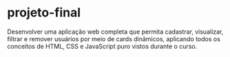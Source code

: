 # projeto-final
Desenvolver uma aplicação web completa que permita cadastrar, visualizar, filtrar e remover usuários por meio de cards dinâmicos, aplicando todos os conceitos de HTML, CSS e JavaScript puro vistos durante o curso.
